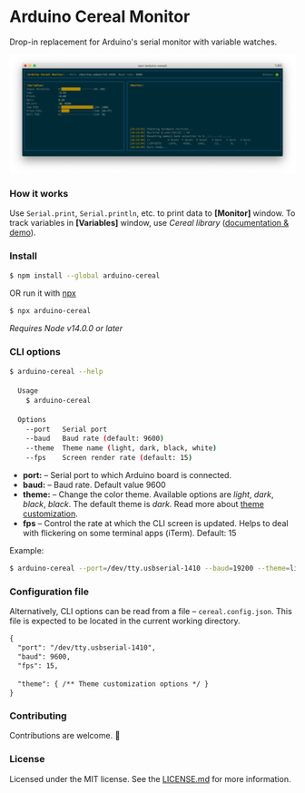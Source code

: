 # Arduino Cereal Monitor

Drop-in replacement for Arduino's serial monitor with variable watches.

![image](images/example.png)

### How it works

Use `Serial.print`, `Serial.println`, etc. to print data to **[Monitor]** window. To track variables in **[Variables]** window, use  *Cereal library* ([documentation & demo](./arduino/README.md)). 

### Install

```bash
$ npm install --global arduino-cereal
```

OR run it with [npx](https://www.npmjs.com/package/npx)

```bash
$ npx arduino-cereal
```

*Requires Node v14.0.0 or later*

### CLI options

```bash
$ arduino-cereal --help

  Usage
    $ arduino-cereal

  Options
    --port   Serial port
    --baud   Baud rate (default: 9600)
    --theme  Theme name (light, dark, black, white)
    --fps    Screen render rate (default: 15)
```

* **port:** – Serial port to which Arduino board is connected.
* **baud:** – Baud rate. Default value 9600
* **theme:** – Change the color theme. Available options are *light*, *dark*, *black*, *black*. The default theme is *dark*. Read more about [theme customization](THEME.md). 
* **fps** – Control the rate at which the CLI screen is updated. Helps to deal with flickering on some terminal apps (iTerm). Default: 15

Example:
```bash
$ arduino-cereal --port=/dev/tty.usbserial-1410 --baud=19200 --theme=light --fps=10
```

### Configuration file

Alternatively, CLI options can be read from a file – `cereal.config.json`. This file is expected to be located in the current working directory.

```json5
{
  "port": "/dev/tty.usbserial-1410",
  "baud": 9600,
  "fps": 15,
  
  "theme": { /** Theme customization options */ }
}
```

### Contributing

Contributions are welcome. 🎉

### License

Licensed under the MIT license. See the [LICENSE.md](LICENSE.md) for more information.
